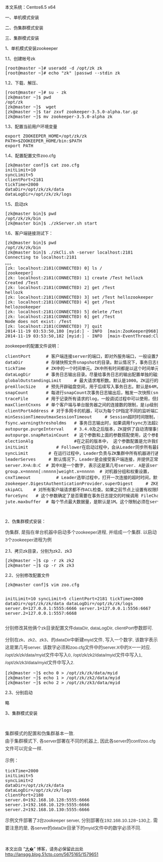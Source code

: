 <p>本文系统：Centos6.5 x64</p>
<p>一、单机模式安装<br></p>
<p>二、伪集群模式安装</p>
<p>三、集群模式安装</p>
<p>1、单机模式安装zookeeper</p>
<p>1.1、创建帐号zk</p>
<pre class="brush:bash;toolbar:false">[root@master&nbsp;~]#&nbsp;useradd&nbsp;-d&nbsp;/opt/zk&nbsp;zk
[root@master&nbsp;~]#&nbsp;echo&nbsp;"zk"&nbsp;|passwd&nbsp;--stdin&nbsp;zk</pre>
<p>1.2、下载、解压、</p>
<pre class="brush:bash;toolbar:false">[root@master&nbsp;~]#&nbsp;su&nbsp;-&nbsp;zk
[zk@master&nbsp;~]$&nbsp;pwd
/opt/zk
[zk@master&nbsp;~]$&nbsp;&nbsp;wget&nbsp;
[zk@master&nbsp;~]$&nbsp;tar&nbsp;zxvf&nbsp;zookeeper-3.5.0-alpha.tar.gz
[zk@master&nbsp;~]$&nbsp;mv&nbsp;zookeeper-3.5.0-alpha&nbsp;zk</pre>
<p>1.3、配置当前用户环境变量</p>
<pre class="brush:bash;toolbar:false">export&nbsp;ZOOKEEPER_HOME=/opt/zk/zk
PATH=$ZOOKEEPER_HOME/bin:$PATH
export&nbsp;PATH</pre>
<p>1.4、配置配置文件zoo.cfg</p>
<pre class="brush:bash;toolbar:false">[zk@master&nbsp;conf]$&nbsp;cat&nbsp;zoo.cfg
initLimit=10
syncLimit=5
clientPort=2181
tickTime=2000
dataDir=/opt/zk/zk/data
dataLogDir=/opt/zk/zk/logs</pre>
<p>1.5、启动zk</p>
<pre class="brush:bash;toolbar:false">[zk@master&nbsp;bin]$&nbsp;pwd
/opt/zk/zk/bin
[zk@master&nbsp;bin]$&nbsp;./zkServer.sh&nbsp;start</pre>
<p>1.6、客户端链接测试下：</p>
<pre class="brush:bash;toolbar:false">[zk@master&nbsp;bin]$&nbsp;pwd
/opt/zk/zk/bin
[zk@master&nbsp;bin]$&nbsp;./zkCli.sh&nbsp;-server&nbsp;localhost:2181
Connecting&nbsp;to&nbsp;localhost:2181
。。。
[zk:&nbsp;localhost:2181(CONNECTED)&nbsp;0]&nbsp;ls&nbsp;/
[zookeeper]
[zk:&nbsp;localhost:2181(CONNECTED)&nbsp;1]&nbsp;create&nbsp;/Test&nbsp;hellozk
Created&nbsp;/Test
[zk:&nbsp;localhost:2181(CONNECTED)&nbsp;2]&nbsp;get&nbsp;/Test
hellozk
[zk:&nbsp;localhost:2181(CONNECTED)&nbsp;3]&nbsp;set&nbsp;/Test&nbsp;hellozookeeper
[zk:&nbsp;localhost:2181(CONNECTED)&nbsp;4]&nbsp;get&nbsp;/Test
hellozookeeper
[zk:&nbsp;localhost:2181(CONNECTED)&nbsp;5]&nbsp;delete&nbsp;/Test
[zk:&nbsp;localhost:2181(CONNECTED)&nbsp;6]&nbsp;get&nbsp;/Test
Node&nbsp;does&nbsp;not&nbsp;exist:&nbsp;/Test
[zk:&nbsp;localhost:2181(CONNECTED)&nbsp;7]&nbsp;quit
2014-11-19&nbsp;03:53:50,180&nbsp;[myid:]&nbsp;-&nbsp;INFO&nbsp;&nbsp;[main:ZooKeeper@968]&nbsp;-&nbsp;Session:&nbsp;0x149c475d7db0000&nbsp;closed
2014-11-19&nbsp;03:53:50,182&nbsp;[myid:]&nbsp;-&nbsp;INFO&nbsp;&nbsp;[main-EventThread:ClientCnxn$EventThread@529]&nbsp;-&nbsp;EventThread&nbsp;shut&nbsp;down</pre>
<p>zookeeper的配置文件说明：</p>
<pre class="brush:bash;toolbar:false">clientPort&nbsp;&nbsp;&nbsp;&nbsp;&nbsp;&nbsp;#&nbsp;客户端连接server的端口，即对外服务端口，一般设置为2181。
dataDir&nbsp;&nbsp;&nbsp;&nbsp;&nbsp;&nbsp;&nbsp;&nbsp;&nbsp;#&nbsp;存储快照文件snapshot的目录。默认情况下，事务日志也会存储在这里。建议同时配置参数dataLogDir,&nbsp;事务日志的写性能直接影响zk性能。
tickTime&nbsp;&nbsp;&nbsp;&nbsp;&nbsp;&nbsp;&nbsp;&nbsp;#&nbsp;ZK中的一个时间单元。ZK中所有时间都是以这个时间单元为基础，进行整数倍配置的。例如，session的最小超时时间是2*tickTime。
dataLogDir&nbsp;&nbsp;&nbsp;&nbsp;&nbsp;&nbsp;#&nbsp;事务日志输出目录。尽量给事务日志的输出配置单独的磁盘或是挂载点，这将极大的提升ZK性能。&nbsp;
globalOutstandingLimit&nbsp;&nbsp;&nbsp;&nbsp;&nbsp;#&nbsp;最大请求堆积数。默认是1000。ZK运行的时候，&nbsp;尽管server已经没有空闲来处理更多的客户端请求了，但是还是允许客户端将请求提交到服务器上来，提高吞吐性能。当然，为了防止Server内存溢出，这个请求堆积数还是需要限制下的。&nbsp;Java&nbsp;system&nbsp;property:zookeeper.globalOutstandingLimit.&nbsp;
preAllocSize&nbsp;&nbsp;&nbsp;&nbsp;#&nbsp;预先开辟磁盘空间，用于后续写入事务日志。默认是64M，每个事务日志大小就是64M。如果ZK的快照频率较大的话，建议适当减小这个参数。
snapCount&nbsp;&nbsp;&nbsp;&nbsp;&nbsp;&nbsp;&nbsp;#&nbsp;每进行snapCount次事务日志输出后，触发一次快照(snapshot),&nbsp;此时，ZK会生成一个snapshot.*文件，同时创建一个新的事务日志文件log.*。默认是100000.（真正的代码实现中，会进行一定的随机数处理，以避免所有服务器在同一时间进行快照而影响性能）。
traceFile&nbsp;&nbsp;&nbsp;&nbsp;&nbsp;&nbsp;&nbsp;#&nbsp;用于记录所有请求的log，一般调试过程中可以使用，但是生产环境不建议使用，会严重影响性能
maxClientCnxns&nbsp;&nbsp;#&nbsp;单个客户端与单台服务器之间的连接数的限制，是ip级别的，默认是60，如果设置为0，那么表明不作任何限制。请注意这个限制的使用范围，仅仅是单台客户端机器与单台ZK服务器之间的连接数限制，不是针对指定客户端IP，也不是ZK集群的连接数限制，也不是单台ZK对所有客户端的连接数限制。
clientPortAddress&nbsp;#&nbsp;对于多网卡的机器，可以为每个IP指定不同的监听端口。默认情况是所有IP都监听&nbsp;clientPort&nbsp;指定的端口。
minSessionTimeoutmaxSessionTimeout&nbsp;&nbsp;&nbsp;&nbsp;&nbsp;#&nbsp;Session超时时间限制，如果客户端设置的超时时间不在这个范围，那么会被强制设置为最大或最小时间。默认的Session超时时间是在2&nbsp;*&nbsp;tickTime&nbsp;~&nbsp;20&nbsp;*&nbsp;tickTime&nbsp;这个范围&nbsp;。
fsync.warningthresholdms&nbsp;&nbsp;&nbsp;#&nbsp;事务日志输出时，如果调用fsync方法超过指定的超时时间，那么会在日志中输出警告信息。默认是1000ms。
autopurge.purgeInterval&nbsp;&nbsp;&nbsp;&nbsp;#&nbsp;3.4.0及之后版本，ZK提供了自动清理事务日志和快照文件的功能，这个参数指定了清理频率，单位是小时，需要配置一个1或更大的整数，默认是0，表不开启自动清理功能
autopurge.snapRetainCount&nbsp;&nbsp;#&nbsp;这个参数和上面的参数搭配使用，这个参数指定了需要保留的文件数目。默认是保留3个。
electionAlg&nbsp;&nbsp;&nbsp;&nbsp;&nbsp;&nbsp;&nbsp;&nbsp;&nbsp;&nbsp;&nbsp;&nbsp;&nbsp;&nbsp;&nbsp;&nbsp;#在之前的版本中，&nbsp;这个参数配置是允许我们选择leader选举算法，但是由于在以后的版本中，只会留下一种“TCP-based&nbsp;version&nbsp;of&nbsp;fast&nbsp;leader&nbsp;election”算法，所以这个参数目前看来没有用了。
initLimit&nbsp;&nbsp;&nbsp;&nbsp;&nbsp;&nbsp;&nbsp;&nbsp;&nbsp;&nbsp;&nbsp;#&nbsp;Follower在启动过程中，会从Leader同步所有最新数据，然后确定自己能够对外服务的起始状态。Leader允许F在&nbsp;initLimit&nbsp;时间内完成这个工作。通常情况下，我们不用太在意这个参数的设置。如果ZK集群的数据量确实很大了，F在启动的时候，从Leader上同步数据的时间也会相应变长，因此在这种情况下，有必要适当调大这个参数了。
syncLimit&nbsp;&nbsp;&nbsp;&nbsp;&nbsp;&nbsp;&nbsp;&nbsp;#&nbsp;在运行过程中，Leader负责与ZK集群中所有机器进行通信，例如通过一些心跳检测机制，来检测机器的存活状态。如果L发出心跳包在syncLimit之后，还没有从F那收到响应，那么就认为这个F已经不在线了。注意：不要把这个参数设置得过大，否则可能会掩盖一些问题。
leaderServes&nbsp;&nbsp;&nbsp;&nbsp;&nbsp;#&nbsp;默认情况下，Leader是会接受客户端连接，并提供正常的读写服务。但是，如果你想让Leader专注于集群中机器的协调，那么可以将这个参数设置为no，这样一来，会大大提高写操作的性能。
server.X=A:B:C&nbsp;&nbsp;#&nbsp;其中X是一个数字,&nbsp;表示这是第几号server.&nbsp;A是该server所在的IP地址.&nbsp;B配置该server和集群中的leader交换消息所使用的端口.&nbsp;C配置选举leader时所使用的端口.&nbsp;这里的x是一个数字，与myid文件中的id是一致的。右边可以配置两个端口，第一个端口用于F和L之间的数据同步和其它通信，第二个端口用于Leader选举过程中投票通信。&nbsp;&nbsp;
group.x=nnnnn[:nnnnn]weight.x=nnnnn&nbsp;&nbsp;#&nbsp;对机器分组和权重设置，
cnxTimeout&nbsp;&nbsp;&nbsp;&nbsp;&nbsp;&nbsp;&nbsp;&nbsp;&nbsp;&nbsp;#&nbsp;Leader选举过程中，打开一次连接的超时时间，默认是5s
zookeeper.DigestAuthenticationProvider.superDigest&nbsp;&nbsp;&nbsp;&nbsp;&nbsp;#&nbsp;ZK权限设置相关
skipACL&nbsp;&nbsp;&nbsp;&nbsp;#&nbsp;对所有客户端请求都不作ACL检查。如果之前节点上设置有权限限制，一旦服务器上打开这个开头，那么也将失效
forceSync&nbsp;&nbsp;&nbsp;#&nbsp;这个参数确定了是否需要在事务日志提交的时候调用&nbsp;FileChannel&nbsp;.force来保证数据完全同步到磁盘
jute.maxbuffer&nbsp;&nbsp;#&nbsp;每个节点最大数据量，是默认是1M。这个限制必须在server和client端都进行设置才会生效。</pre>
<p><br></p>
<p>2、伪集群模式安装：</p>
<p><span style="color:rgb(51,51,51);font-family:Helvetica, arial, freesans, clean, sans-serif;font-size:15px;line-height:25px;background-color:rgb(255,255,255);">伪集群, 是指在单台机器中启动多个zookeeper进程, 并组成一个集群. 以启动3个zookeeper进程为例</span></p>
<p>2.1、拷贝zk目录，分别为zk2、zk3<br></p>
<pre class="brush:bash;toolbar:false">[zk@master&nbsp;~]$&nbsp;cp&nbsp;-r&nbsp;zk&nbsp;zk2&nbsp;
[zk@master&nbsp;~]$&nbsp;cp&nbsp;-r&nbsp;zk&nbsp;zk3</pre>
<p>2.2、分别修改配置文件<br></p>
<pre class="brush:bash;toolbar:false">[zk@master&nbsp;conf]$&nbsp;vim&nbsp;zoo.cfg

initLimit=10
syncLimit=5
clientPort=2181
tickTime=2000
dataDir=/opt/zk/zk/data
dataLogDir=/opt/zk/zk/logs
server.0=127.0.0.1:5555:6666
server.1=127.0.0.1:5556:6667
server.2=127.0.0.1:5557:6668</pre>
<p><span style="color:rgb(51,51,51);font-family:Helvetica, arial, freesans, clean, sans-serif;font-size:15px;line-height:25px;background-color:rgb(255,255,255);">分别修改其他俩个zk目录配置文件<span style="color:rgb(51,51,51);font-family:Helvetica, arial, freesans, clean, sans-serif;font-size:15px;line-height:25px;background-color:rgb(255,255,255);">dataDir, dataLogDir, clientPort参数即可.</span></span></p>
<p><span style="color:rgb(51,51,51);font-family:Helvetica, arial, freesans, clean, sans-serif;font-size:15px;line-height:25px;background-color:rgb(255,255,255);">分别在zk、zk2、zk3、的dataDir中新建myid文件, 写入一个数字, 该数字表示这是第几号server. 该数字必须和zoo.cfg文件中的server.X中的X一一对应.</span><br style="color:rgb(51,51,51);font-family:Helvetica, arial, freesans, clean, sans-serif;font-size:15px;line-height:25px;white-space:normal;background-color:rgb(255,255,255);"><span style="color:rgb(51,51,51);font-family:Helvetica, arial, freesans, clean, sans-serif;font-size:15px;line-height:25px;background-color:rgb(255,255,255);">/opt/zk/zk/data/myid文件中写入0, /opt/zk/zk2/data/myid文件中写入1, /opt/zk/zk3/data/myid文件中写入2.</span></p>
<pre class="brush:bash;toolbar:false">[zk@master&nbsp;~]$&nbsp;echo&nbsp;0&nbsp;&gt;&nbsp;/opt/zk/zk/data/myid&nbsp;
[zk@master&nbsp;~]$&nbsp;echo&nbsp;1&nbsp;&gt;&nbsp;/opt/zk/zk2/data/myid
[zk@master&nbsp;~]$&nbsp;echo&nbsp;2&nbsp;&gt;&nbsp;/opt/zk/zk3/data/myid</pre>
<p><span style="color:rgb(51,51,51);font-family:Helvetica, arial, freesans, clean, sans-serif;font-size:15px;line-height:25px;background-color:rgb(255,255,255);"></span>2.3、分别启动</p>
<p>略<br></p>
<p>3、集群模式安装</p>
<p><br></p>
<p><span style="color:rgb(51,51,51);font-family:Helvetica, arial, freesans, clean, sans-serif;font-size:15px;line-height:25px;background-color:rgb(255,255,255);">集群模式的配置和伪集群基本一致.</span><br style="color:rgb(51,51,51);font-family:Helvetica, arial, freesans, clean, sans-serif;font-size:15px;line-height:25px;white-space:normal;background-color:rgb(255,255,255);"><span style="color:rgb(51,51,51);font-family:Helvetica, arial, freesans, clean, sans-serif;font-size:15px;line-height:25px;background-color:rgb(255,255,255);">由于集群模式下, 各server部署在不同的机器上, 因此各server的conf/zoo.cfg文件可以完全一样.</span></p>
<p><span style="color:rgb(51,51,51);font-family:Helvetica, arial, freesans, clean, sans-serif;font-size:15px;line-height:25px;background-color:rgb(255,255,255);">示例：<br></span></p>
<pre class="brush:bash;toolbar:false">tickTime=2000&nbsp;&nbsp;&nbsp;&nbsp;
initLimit=5&nbsp;&nbsp;&nbsp;&nbsp;
syncLimit=2&nbsp;&nbsp;&nbsp;&nbsp;
dataDir=/opt/zk/zk/data&nbsp;&nbsp;&nbsp;&nbsp;
dataLogDir=/opt/zk/zk/logs&nbsp;&nbsp;&nbsp;&nbsp;
clientPort=2180&nbsp;&nbsp;
server.0=192.168.10.128:5555:6666&nbsp;&nbsp;
server.1=192.168.10.129:5555:6666&nbsp;&nbsp;&nbsp;&nbsp;
server.2=192.168.10.130:5555:6666</pre>
<p><span style="color:rgb(51,51,51);font-family:Helvetica, arial, freesans, clean, sans-serif;font-size:15px;line-height:25px;background-color:rgb(255,255,255);"></span></p>
<p style="margin-top:15px;margin-bottom:15px;padding:0px;white-space:normal;border:0px;color:rgb(51,51,51);font-family:Helvetica, arial, freesans, clean, sans-serif;font-size:15px;line-height:25px;background-color:rgb(255,255,255);">示例文件部署了3台zookeeper server, 分别部署在192.168.10.128~130上. 需要注意的是, 各server的dataDir目录下的myid文件中的数字必须不同.</p>
<p><br></p>
<p>本文出自 “<a href="http://lansgg.blog.51cto.com">大&#xfffd;</a>” 博客，请务必保留此出处<a href="http://lansgg.blog.51cto.com/5675165/1579651">http://lansgg.blog.51cto.com/5675165/1579651</a></p>
